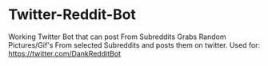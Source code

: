 # Twitter-Reddit-Bot
Working Twitter Bot that can post From Subreddits
Grabs Random Pictures/Gif's From selected Subreddits and posts them on twitter.
Used for: https://twitter.com/DankRedditBot
